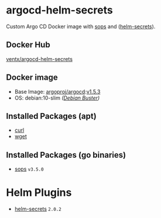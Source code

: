 # argocd-helm-secrets

Custom Argo CD Docker image with [sops](https://github.com/mozilla/sops) and ([helm-secrets](https://github.com/zendesk/helm-secrets)).


## Docker Hub

[ventx/argocd-helm-secrets](https://cloud.docker.com/u/ventx/repository/docker/ventx/argocd-helm-secrets)


## Docker image

* Base Image: [argoproj/argocd](https://hub.docker.com/r/argoproj/argocd):[v1.5.3](https://hub.docker.com/layers/argoproj/argocd/v1.5.3/images/sha256-60edd3283acbfc83cc6e23218c3882d512273f4a3073940b1619f8d8be9c6a1e?context=explore)
* OS: debian:10-slim _([Debian Buster](https://www.debian.org/releases/buster/))_


## Installed Packages (apt)

* [curl](https://packages.debian.org/buster/curl)
* [wget](https://packages.debian.org/buster/wget)


## Installed Packages (go binaries)

* [sops](https://github.com/mozilla/sops) `v3.5.0`


# Helm Plugins

* [helm-secrets](https://github.com/zendesk/helm-secrets) `2.0.2`
